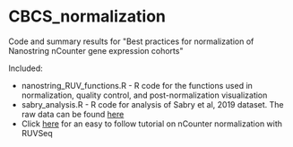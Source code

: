 # CBCS_normalization
Code and summary results for "Best practices for normalization of Nanostring nCounter gene expression cohorts"

Included:

- nanostring_RUV_functions.R - R code for the functions used in normalization, quality control, and post-normalization visualization
- sabry_analysis.R - R code for analysis of Sabry et al, 2019 dataset. The raw data can be found [here](https://www.ncbi.nlm.nih.gov/geo/query/acc.cgi?acc=GSE130286)
- Click [here](./CBCS_normalization_tutorial.pdf) for an easy to follow tutorial on nCounter normalization with RUVSeq
